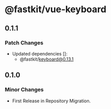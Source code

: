 # @fastkit/vue-keyboard

## 0.1.1

### Patch Changes

- Updated dependencies []:
  - @fastkit/keyboard@0.13.1

## 0.1.0

### Minor Changes

- First Release in Repository Migration.
